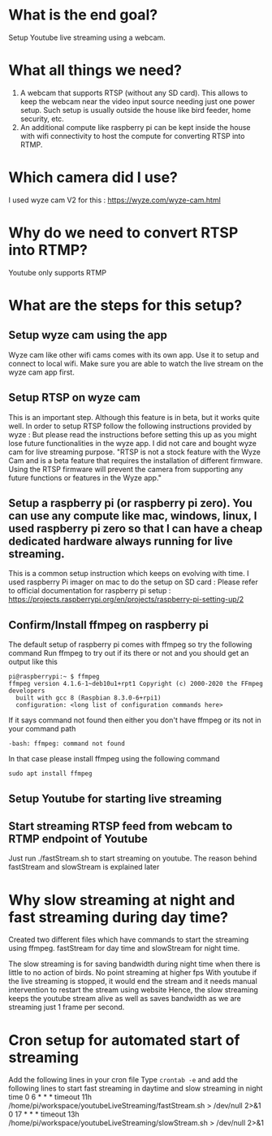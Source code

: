 
# What is the end goal?
Setup Youtube live streaming using a webcam.

# What all things we need?
1. A webcam that supports RTSP (without any SD card). This allows to keep the webcam near the video input source needing just one power setup. Such setup is usually outside the house like bird feeder, home security, etc. 
2. An additional compute like raspberry pi can be kept inside the house with wifi connectivity to host the compute for converting RTSP into RTMP.

# Which camera did I use?
I used wyze cam V2 for this : https://wyze.com/wyze-cam.html 

# Why do we need to convert RTSP into RTMP?
Youtube only supports RTMP

# What are the steps for this setup?
## Setup wyze cam using the app
Wyze cam like other wifi cams comes with its own app. Use it to setup and connect to local wifi. Make sure you are able to watch the live stream on the wyze cam app first.

## Setup RTSP on wyze cam
This is an important step. Although this feature is in beta, but it works quite well. In order to setup RTSP follow the following instructions provided by wyze : 
But please read the instructions before setting this up as you might lose future functionalities in the wyze app. I did not care and bought wyze cam for live streaming purpose. 
"RTSP is not a stock feature with the Wyze Cam and is a beta feature that requires the installation of different firmware.  Using the RTSP firmware will prevent the camera from supporting any future functions or features in the Wyze app."

## Setup a raspberry pi (or raspberry pi zero). You can use any compute like mac, windows, linux, I used raspberry pi zero so that I can have a cheap dedicated hardware always running for live streaming.
This is a common setup instruction which keeps on evolving with time. I used raspberry Pi imager on mac to do the setup on SD card : Please refer to official documentation for raspberry pi setup : https://projects.raspberrypi.org/en/projects/raspberry-pi-setting-up/2 

## Confirm/Install ffmpeg on raspberry pi
The default setup of raspberry pi comes with ffmpeg so try the following command
Run ffmpeg to try out if its there or not and you should get an output like this
```
pi@raspberrypi:~ $ ffmpeg
ffmpeg version 4.1.6-1~deb10u1+rpt1 Copyright (c) 2000-2020 the FFmpeg developers
  built with gcc 8 (Raspbian 8.3.0-6+rpi1)
  configuration: <long list of configuration commands here>
```

If it says command not found then either you don't have ffmpeg or its not in your command path
```
-bash: ffmpeg: command not found
```
In that case please install ffmpeg using the following command

```
sudo apt install ffmpeg
```

## Setup Youtube for starting live streaming
<TODO>
  
## Start streaming RTSP feed from webcam to RTMP endpoint of Youtube
Just run ./fastStream.sh to start streaming on youtube. The reason behind fastStream and slowStream is explained later


# Why slow streaming at night and fast streaming during day time?
Created two different files which have commands to start the streaming using ffmpeg. fastStream for day time and slowStream for night time. 

The slow streaming is for saving bandwidth during night time when there is little to no action of birds. No point streaming at higher fps
With youtube if the live streaming is stopped, it would end the stream and it needs manual intervention to restart the stream using website
Hence, the slow streaming keeps the youtube stream alive as well as saves bandwidth as we are streaming just 1 frame per second.

# Cron setup for automated start of streaming
Add the following lines in your cron file
Type ``` crontab -e ```
and add the following lines to start fast streaming in daytime and slow streaming in night time
0 6 * * * timeout 11h /home/pi/workspace/youtubeLiveStreaming/fastStream.sh > /dev/null 2>&1
0 17 * * * timeout 13h /home/pi/workspace/youtubeLiveStreaming/slowStream.sh > /dev/null 2>&1
